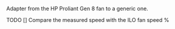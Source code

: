 Adapter from the HP Proliant Gen 8 fan to a generic one. 

TODO
[] Compare the measured speed with the ILO fan speed %